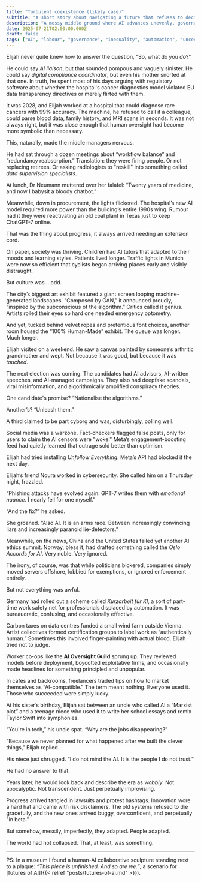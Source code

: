 ```yaml
---
title: "Turbulent coexistence (likely case)"
subtitle: "A short story about navigating a future that refuses to decide between utopia and collapse"
description: "A messy middle ground where AI advances unevenly, governance lags, inequality worsens, and society scrambles to adapt. Chaos isn’t coming, it’s already here."
date: 2025-07-21T02:00:00.000Z
draft: false
tags: ["AI", "labour", "governance", "inequality", "automation", "uncertainty", "scenarios", "scenario planning", "likely case", "butwaittheresmorechaos",]
---
```


Elijah never quite knew how to answer the question, "So, what do you *do*?"

He could say *AI liaison*, but that sounded pompous and vaguely sinister. He could say *digital compliance coordinator*, but even his mother snorted at that one. In truth, he spent most of his days arguing with regulatory software about whether the hospital's cancer diagnostics model violated EU data transparency directives or merely flirted with them.

It was 2028, and Elijah worked at a hospital that could diagnose rare cancers with 99% accuracy. The machine, he refused to call it a colleague, could parse blood data, family history, and MRI scans in seconds. It was not always right, but it was close enough that human oversight had become more symbolic than necessary.

This, naturally, made the middle managers nervous.

He had sat through a dozen meetings about “workflow balance” and “redundancy reabsorption.” Translation: they were firing people. Or not replacing retirees. Or asking radiologists to "reskill" into something called *data supervision specialists*.

At lunch, Dr Neumann muttered over her falafel: “Twenty years of medicine, and now I babysit a bloody chatbot.”

Meanwhile, down in procurement, the lights flickered. The hospital’s new AI model required more power than the building’s entire 1990s wing. Rumour had it they were reactivating an old coal plant in Texas just to keep ChatGPT-7 online.

That was the thing about progress, it always arrived needing an extension cord.

On paper, society was thriving. Children had AI tutors that adapted to their moods and learning styles. Patients lived longer. Traffic lights in Munich were now so efficient that cyclists began arriving places early and visibly distraught.

But culture was... odd.

The city’s biggest art exhibit featured a giant screen looping machine-generated landscapes. “Composed by GAN,” it announced proudly, “inspired by the subconscious of the algorithm.” Critics called it genius. Artists rolled their eyes so hard one needed emergency optometry.

And yet, tucked behind velvet ropes and pretentious font choices, another room housed the “100% Human-Made” exhibit. The queue was longer. Much longer.

Elijah visited on a weekend. He saw a canvas painted by someone’s arthritic grandmother and wept. Not because it was good, but because it was *touched*.

The next election was coming. The candidates had AI advisors, AI-written speeches, and AI-managed campaigns. They also had deepfake scandals, viral misinformation, and algorithmically amplified conspiracy theories.

One candidate's promise? “Nationalise the algorithms.”

Another’s? “Unleash them.”

A third claimed to be part cyborg and was, disturbingly, polling well.

Social media was a warzone. Fact-checkers flagged false posts, only for users to claim the AI censors were "woke." Meta’s engagement-boosting feed had quietly learned that outrage sold better than optimism.

Elijah had tried installing *Unfollow Everything*. Meta’s API had blocked it the next day.

Elijah’s friend Noura worked in cybersecurity. She called him on a Thursday night, frazzled.

“Phishing attacks have evolved again. GPT-7 writes them with *emotional nuance*. I nearly fell for one myself.”

“And the fix?” he asked.

She groaned. “Also AI. It is an arms race. Between increasingly convincing liars and increasingly paranoid lie-detectors.”

Meanwhile, on the news, China and the United States failed yet another AI ethics summit. Norway, bless it, had drafted something called the *Oslo Accords for AI*. Very noble. Very ignored.

The irony, of course, was that while politicians bickered, companies simply moved servers offshore, lobbied for exemptions, or ignored enforcement entirely.

But not everything was awful.

Germany had rolled out a scheme called *Kurzarbeit für KI*, a sort of part-time work safety net for professionals displaced by automation. It was bureaucratic, confusing, and occasionally effective.

Carbon taxes on data centres funded a small wind farm outside Vienna. Artist collectives formed certification groups to label work as “authentically human.” Sometimes this involved finger-painting with actual blood. Elijah tried not to judge.

Worker co-ops like the **AI Oversight Guild** sprung up. They reviewed models before deployment, boycotted exploitative firms, and occasionally made headlines for something principled and unpopular.

In cafés and backrooms, freelancers traded tips on how to market themselves as “AI-compatible.” The term meant nothing. Everyone used it. Those who succeeded were simply lucky.

At his sister’s birthday, Elijah sat between an uncle who called AI a “Marxist plot” and a teenage niece who used it to write her school essays and remix Taylor Swift into symphonies.

“You're in tech,” his uncle spat. “Why are the jobs disappearing?”

“Because we never planned for what happened after we built the clever things,” Elijah replied.

His niece just shrugged. “I do not mind the AI. It is the people I do not trust.”

He had no answer to that.

Years later, he would look back and describe the era as *wobbly*. Not apocalyptic. Not transcendent. Just perpetually improvising.

Progress arrived tangled in lawsuits and protest hashtags. Innovation wore a hard hat and came with risk disclaimers. The old systems refused to die gracefully, and the new ones arrived buggy, overconfident, and perpetually "in beta."

But somehow, messily, imperfectly, they adapted. People adapted.

The world had not collapsed. That, at least, was something.

---

PS: In a museum I found a human-AI collaborative sculpture standing next to a plaque: *“This piece is unfinished. And so are we.”*, a scenario for [futures of AI]({{< relref "posts/futures-of-ai.md" >}}).